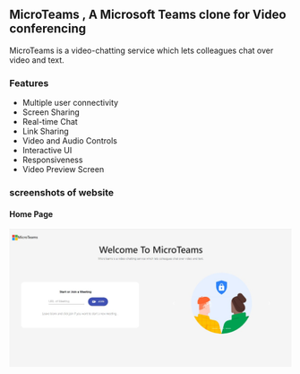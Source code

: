 ## MicroTeams , A Microsoft Teams clone for Video conferencing
MicroTeams is a video-chatting service which lets colleagues chat over video and text.

### Features
- Multiple user connectivity
- Screen Sharing
- Real-time Chat
- Link Sharing
- Video and Audio Controls
- Interactive UI
- Responsiveness
- Video Preview Screen

### screenshots of website
#### Home Page
<img src="/images/home.jpeg" />